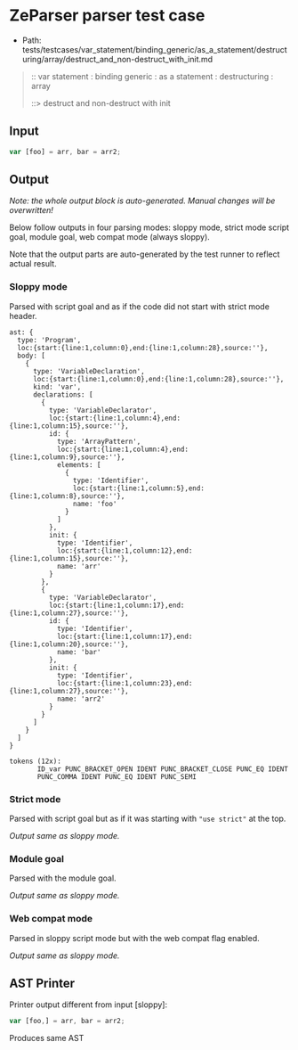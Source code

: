 # ZeParser parser test case

- Path: tests/testcases/var_statement/binding_generic/as_a_statement/destructuring/array/destruct_and_non-destruct_with_init.md

> :: var statement : binding generic : as a statement : destructuring : array
>
> ::> destruct and non-destruct with init

## Input

`````js
var [foo] = arr, bar = arr2;
`````

## Output

_Note: the whole output block is auto-generated. Manual changes will be overwritten!_

Below follow outputs in four parsing modes: sloppy mode, strict mode script goal, module goal, web compat mode (always sloppy).

Note that the output parts are auto-generated by the test runner to reflect actual result.

### Sloppy mode

Parsed with script goal and as if the code did not start with strict mode header.

`````
ast: {
  type: 'Program',
  loc:{start:{line:1,column:0},end:{line:1,column:28},source:''},
  body: [
    {
      type: 'VariableDeclaration',
      loc:{start:{line:1,column:0},end:{line:1,column:28},source:''},
      kind: 'var',
      declarations: [
        {
          type: 'VariableDeclarator',
          loc:{start:{line:1,column:4},end:{line:1,column:15},source:''},
          id: {
            type: 'ArrayPattern',
            loc:{start:{line:1,column:4},end:{line:1,column:9},source:''},
            elements: [
              {
                type: 'Identifier',
                loc:{start:{line:1,column:5},end:{line:1,column:8},source:''},
                name: 'foo'
              }
            ]
          },
          init: {
            type: 'Identifier',
            loc:{start:{line:1,column:12},end:{line:1,column:15},source:''},
            name: 'arr'
          }
        },
        {
          type: 'VariableDeclarator',
          loc:{start:{line:1,column:17},end:{line:1,column:27},source:''},
          id: {
            type: 'Identifier',
            loc:{start:{line:1,column:17},end:{line:1,column:20},source:''},
            name: 'bar'
          },
          init: {
            type: 'Identifier',
            loc:{start:{line:1,column:23},end:{line:1,column:27},source:''},
            name: 'arr2'
          }
        }
      ]
    }
  ]
}

tokens (12x):
       ID_var PUNC_BRACKET_OPEN IDENT PUNC_BRACKET_CLOSE PUNC_EQ IDENT
       PUNC_COMMA IDENT PUNC_EQ IDENT PUNC_SEMI
`````

### Strict mode

Parsed with script goal but as if it was starting with `"use strict"` at the top.

_Output same as sloppy mode._

### Module goal

Parsed with the module goal.

_Output same as sloppy mode._

### Web compat mode

Parsed in sloppy script mode but with the web compat flag enabled.

_Output same as sloppy mode._

## AST Printer

Printer output different from input [sloppy]:

````js
var [foo,] = arr, bar = arr2;
````

Produces same AST
